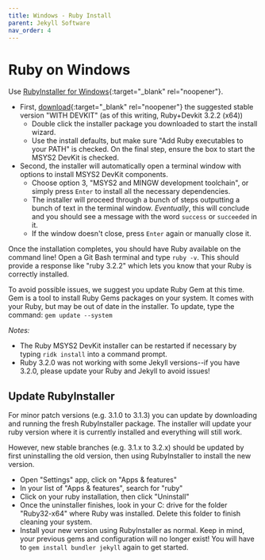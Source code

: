 ```yaml
---
title: Windows - Ruby Install
parent: Jekyll Software
nav_order: 4
---
```


# Ruby on Windows

Use [RubyInstaller for Windows](https://rubyinstaller.org/){:target="_blank" rel="noopener"}.

- First, [download](https://rubyinstaller.org/downloads/){:target="_blank" rel="noopener"} the suggested stable version "WITH DEVKIT" (as of this writing, Ruby+Devkit 3.2.2 (x64))
    - Double click the installer package you downloaded to start the install wizard. 
    - Use the install defaults, but make sure "Add Ruby executables to your PATH" is checked. On the final step, ensure the box to start the MSYS2 DevKit is checked.
- Second, the installer will automatically open a terminal window with options to install MSYS2 DevKit components. 
    - Choose option 3, "MSYS2 and MINGW development toolchain", or simply press `Enter` to install all the necessary dependencies. 
    - The installer will proceed through a bunch of steps outputting a bunch of text in the terminal window. *Eventually*, this will conclude and you should see a message with the word `success` or `succeeded` in it. 
    - If the window doesn't close, press `Enter` again or manually close it.

Once the installation completes, you should have Ruby available on the command line!
Open a Git Bash terminal and type `ruby -v`. 
This should provide a response like "ruby 3.2.2" which lets you know that your Ruby is correctly installed.

To avoid possible issues, we suggest you update Ruby Gem at this time.
Gem is a tool to install Ruby Gems packages on your system. 
It comes with your Ruby, but may be out of date in the installer.
To update, type the command: `gem update --system`

*Notes:* 

- The Ruby MSYS2 DevKit installer can be restarted if necessary by typing `ridk install` into a command prompt.
- Ruby 3.2.0 was not working with some Jekyll versions--if you have 3.2.0, please update your Ruby and Jekyll to avoid issues!

## Update RubyInstaller

For minor patch versions (e.g. 3.1.0 to 3.1.3) you can update by downloading and running the fresh RubyInstaller package.
The installer will update your ruby version where it is currently installed and everything will still work. 

However, new stable branches (e.g. 3.1.x to 3.2.x) should be updated by first uninstalling the old version, then using RubyInstaller to install the new version. 

- Open "Settings" app, click on "Apps & features"
- In your list of "Apps & features", search for "ruby"
- Click on your ruby installation, then click "Uninstall"
- Once the uninstaller finishes, look in your C: drive for the folder "Ruby32-x64" where Ruby was installed. Delete this folder to finish cleaning your system.
- Install your new version using RubyInstaller as normal. Keep in mind, your previous gems and configuration will no longer exist! You will have to `gem install bundler jekyll` again to get started.
